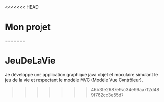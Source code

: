 <<<<<<< HEAD
# Mon projet
=======
# JeuDeLaVie
Je développe une application graphique java objet et modulaire simulant le jeu de la vie et respectant le modèle MVC (Modèle Vue Contrôleur). 
>>>>>>> 46b3fe2687e97c34e99aa7f2d489f762cc3e55d7
